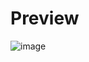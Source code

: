 # Preview
![image](https://github.com/user-attachments/assets/beda9715-ea19-4efb-9f56-714853108d4c)
